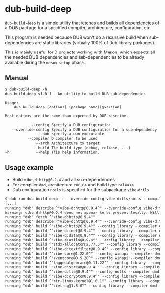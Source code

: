 # dub-build-deep

`dub-build-deep` is a simple utility that fetches and builds all dependencies
of a DUB package for a specified compiler, architecture, configuration, etc.

This program is needed because DUB won't do a recursive build when sub-dependencies
are static libraries (virtually 100% of Dub library packages).

This is mainly useful for D projects working with Meson, which expects all the needed
DUB dependencies and sub-dependencies to be already available during the `meson setup` phase.

## Manual

```txt
$ dub-build-deep -h
dub-build-deep v1.0.1 - An utility to build DUB sub-dependencies

Usage:
    dub-build-deep [options] (package name)[@version]

Most options are the same than expected by DUB describe.

            --config Specify a DUB configuration
   --override-config Specify a DUB configuration for a sub-dependency
               --dub Specify a DUB executable
          --compiler D compiler to be used
              --arch Architecture to target
             --build The build type (debug, release, ...)
-h            --help This help information.
```

## Usage example

- Build `vibe-d:http@0.9.4` and all sub-dependencies
- For compiler `dmd`, architecture `x86_64` and build type `release`
- Dub configuration `notls` is specified for the subpackage `vibe-d:tls`

```txt
$ dub run dub-build-deep -- --override-config vibe-d:tls/notls --compiler dmd --arch x86_64 --build release vibe-d:http@0.9.4`
[...]
running "dub" describe ^"vibe-d:http@0.9.4^" --override-config vibe-d:tls/notls --compiler dmd --arch ^"x86_64^" --build release
Warning: vibe-d:http@0.9.4 does not appear to be present locally. Will try to fetch and repeat...
running "dub" fetch ^"vibe-d:http@0.9.4^"
running "dub" describe ^"vibe-d:http@0.9.4^" --override-config vibe-d:tls/notls --compiler dmd --arch ^"x86_64^" --build release
running "dub" build ^"vibe-d:http@0.9.4^" --config library --compiler dmd --arch ^"x86_64^" --build release
running "dub" build ^"vibe-d:inet@0.9.4^" --config library --compiler dmd --arch ^"x86_64^" --build release
running "dub" build ^"vibe-d:data@0.9.4^" --config library --compiler dmd --arch ^"x86_64^" --build release
running "dub" build ^"vibe-d:utils@0.9.4^" --config library --compiler dmd --arch ^"x86_64^" --build release
running "dub" build ^"stdx-allocator@2.77.5^" --config library --compiler dmd --arch ^"x86_64^" --build release
running "dub" build ^"vibe-d:textfilter@0.9.4^" --config library --compiler dmd --arch ^"x86_64^" --build release
running "dub" build ^"vibe-core@1.22.0^" --config winapi --compiler dmd --arch ^"x86_64^" --build release
running "dub" build ^"eventcore@0.9.20^" --config winapi --compiler dmd --arch ^"x86_64^" --build release
running "dub" build ^"taggedalgebraic@0.11.22^" --config library --compiler dmd --arch ^"x86_64^" --build release
running "dub" build ^"vibe-d:stream@0.9.4^" --config library --compiler dmd --arch ^"x86_64^" --build release
running "dub" build ^"vibe-d:tls@0.9.4^" --config notls --compiler dmd --arch ^"x86_64^" --build release
running "dub" build ^"vibe-d:crypto@0.9.4^" --config library --compiler dmd --arch ^"x86_64^" --build release
running "dub" build ^"mir-linux-kernel@1.0.1^" --config library --compiler dmd --arch ^"x86_64^" --build release
running "dub" build ^"diet-ng@1.8.0^" --config library --compiler dmd --arch ^"x86_64^" --build release
```

